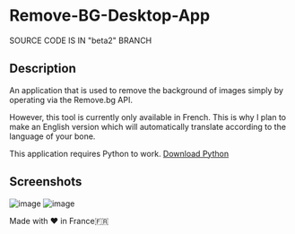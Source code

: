 # Remove-BG-Desktop-App
SOURCE CODE IS IN "beta2" BRANCH
## Description
An application that is used to remove the background of images simply by operating via the Remove.bg API.

However, this tool is currently only available in French. This is why I plan to make an English version which will automatically translate according to the language of your bone.

This application requires Python to work. <a href="ms-windows-store://pdp?hl=fr-fr&gl=us&referrer=storeforweb&source=https%3A%2F%2Fapps.microsoft.com%2Fdetail%2F9ncvdn91xzqp%3Fhl%3Den-us%26gl%3DUS&productid=9ncvdn91xzqp&ocid=storeweb-pdp-open-cta">Download Python</a>

## Screenshots
![image](https://github.com/ilikedev/Remove-BG-Desktop-App/assets/165187156/3a588f4e-3240-4edf-a200-51838856eec1)
![image](https://github.com/ilikedev/Remove-BG-Desktop-App/assets/165187156/e6bba3b0-b001-439f-bc06-95c2fb36730c)

Made with ❤ in France🇫🇷
